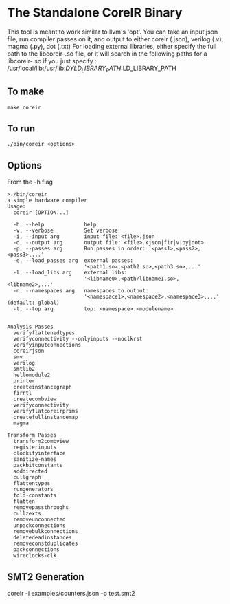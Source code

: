 # The Standalone CoreIR Binary
This tool is meant to work similar to llvm's 'opt'. You can take an input json file, run compiler passes on it, and output to either coreir (.json), verilog (.v), magma (.py), dot (.txt)
For loading external libraries, either specify the full path to the libcoreir-<libname>.so file, or it will search in the following paths for a libcoreir-<libname>.so if you just specify <libname>: /usr/local/lib:/usr/lib:$DYLD_LIBRARY_PATH:$LD_LIBRARY_PATH

## To make
  `make coreir`

## To run
  `./bin/coreir <options>`
  
## Options
From the -h flag

```
>./bin/coreir
a simple hardware compiler
Usage:
  coreir [OPTION...]

  -h, --help             help
  -v, --verbose          Set verbose
  -i, --input arg        input file: <file>.json
  -o, --output arg       output file: <file>.<json|fir|v|py|dot>
  -p, --passes arg       Run passes in order: '<pass1>,<pass2>,<pass3>,...'
  -e, --load_passes arg  external passes:
                         '<path1.so>,<path2.so>,<path3.so>,...'
  -l, --load_libs arg    external libs:
                         '<libname0>,<path/libname1.so>,<libname2>,...'
  -n, --namespaces arg   namespaces to output:
                         '<namespace1>,<namespace2>,<namespace3>,...' (default: global)
  -t, --top arg          top: <namespace>.<modulename>


Analysis Passes
  verifyflattenedtypes
  verifyconnectivity --onlyinputs --noclkrst
  verifyinputconnections
  coreirjson
  smv
  verilog
  smtlib2
  hellomodule2
  printer
  createinstancegraph
  firrtl
  createcombview
  verifyconnectivity
  verifyflatcoreirprims
  createfullinstancemap
  magma

Transform Passes
  transform2combview
  registerinputs
  clockifyinterface
  sanitize-names
  packbitconstants
  adddirected
  cullgraph
  flattentypes
  rungenerators
  fold-constants
  flatten
  removepassthroughs
  cullzexts
  removeunconnected
  unpackconnections
  removebulkconnections
  deletedeadinstances
  removeconstduplicates
  packconnections
  wireclocks-clk
```

## SMT2 Generation
coreir -i examples/counters.json -o test.smt2 
